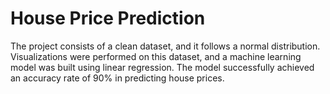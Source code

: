 # House Price Prediction
The project consists of a clean dataset, and it follows a normal distribution. Visualizations were performed on this dataset, and a machine learning model was built using linear regression. The model successfully achieved an accuracy rate of 90% in predicting house prices.
